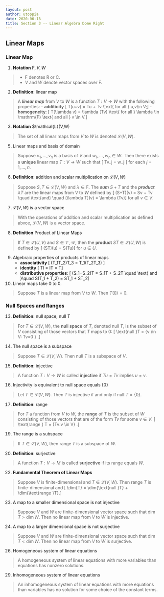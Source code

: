 ```yaml
---
layout: post
author: utoppia 
date: 2020-06-13
title: Section 3 -- Linear Algebra Done Right
---
```

## Linear Maps

### Linear Map
1. **Notation** $\mathrm{F}, V, W$
> - $\mathrm{F}$ denotes $\mathrm{R}$ or $\mathrm{C}$.
> - $V$ and $W$ denote vector spaces over $\mathrm{F}$.
2. **Definition**: linear map
> A ***linear map*** from $V$ to $W$ is a function $T: V \to W$ with the following properties:
    - **additicity** \[ T(u+v) = Tu + Tv \text{ for all } u,v\in V;\]
    - **homogeneity**: \[ T(\lambda v) = \lambda (Tv) \text{ for all } \lambda \in \mathrm{F} \text{ and all } v \in V.\]
3. **Notation** $\mathcal{L}(V,W)
> The set of all linear maps from $V$ to $W$ is denoted $\mathcal{L}(V,W)$.
5. Linear maps and basis of domain
> Suppose $v_1, \ldots, v_n$ is a basis of $V$ and $w_1, \ldots, w_n \in W$. Then there exists a **unique** linear map $T:V \to W$ such that \[ Tv_j = w_j \] for each $j=1,\ldots,n$.
6. **Definition**: addition and scalar multiplication on $\mathcal{L}(V,W)$
> Suppose $S,T \in \mathcal{L}(V,W)$ and $\lambda \in \mathrm{F}$. The ***sum*** $S+T$ and the ***product*** $\lambda T$ are the linear maps from $V$ to $W$ defined by \[ (S+T)(v) = Sv + Tv \quad \text{and} \quad (\lambda T)(v) = \lambda (Tv)\] for all $v \in V$.
7. $\mathcal{L}(V,W)$ is a vector space
> With the operations of addition and scalar multiplication as defined abvoe, $\mathcal{L}(V,W)$ is a vector space.
8. **Definition** Product of Linear Maps
> If $T \in \mathcal{L}(U,V)$ and $S \in \mathcal{V,W}$, then the **product** $ST \in \mathcal{L}(U,W)$ is defined by \[ (ST)(u) = S(Tu)\] for $u \in U$.
9. Algebraic properties of products of linear maps
    - **associativity** \[ (T_1T_2)T_3 = T_1(T_2T_3) \]
    - **identity** \[ TI = IT = T\]
    - **distributive properties**: \[ (S_1+S_2)T = S_1T + S_2T \quad \text{ and }\quad S(T_1 + T_2) = ST_1 + ST_2\]
11. Linear maps take $0$ to $0$.
> Suppose $T$ is a linear map from $V$ to $W$. Then $T(0)=0$.

### Null Spaces and Ranges
13. **Definition**: null space, $\text{null }T$
> For $T \in \mathcal{L}(V,W)$, the **null space** of $T$, denoted $\text{null }T$, is the subset of $V$ consisting of those vectors that $T$ maps to $0$: \[ \text{null }T = \{v \in V: Tv=0 \} .\]
14. The null space is a subspace 
> Suppose $T \in \mathcal{L}(V,W)$. Then $\text{null }T$ is a subspace of $V$.
15. **Definition**: injective 
> A function $T: V \to W$ is called **injective** if $Tu = Tv$ implies $u=v$.
16. Injectivity is equivalent to null space equals $\{0\}$
> Let $T \in \mathcal{L}(V, W)$. Then $T$ is injective if and only if $\text{null } T = \{0\}$.
17. **Definition**: range
> For $T$ a function from $V$ to $W$, the **range** of $T$ is the subset of $W$ consisting of those vectors that are of the form $Tv$ for some $v \in V$: \[ \text{range } T = \{Tv:v \in V\} .\]
19. The range is a subspace 
> If $T \in \mathcal{L}(V,W)$, then range $T$ is a subspace of $W$.

20. **Definition**: surjective 
> A function $T: V \to M$ is called **surjective** if its range equals $W$.

22. **Fundamental Theorem of Linear Maps**
> Suppose $V$ is finite-dimensional and $T \in \mathcal{L}(V,W)$. Then range $T$ is finite-dimensional and \[ \dim{T} = \dim{\text{null }T} + \dim{\text{range }T}.\]
23. A map to a smaller dimensional space is not injective
> Suppose $V$ and $W$ are finite-dimensional vector space such that $\dim{T} > \dim{W}$. Then no linear map from $V$ to $W$ is injective.
24. A map to a larger dimensional space is not surjective
> Suppose $V$ and $W$ are finite-dimensional vector space such that $\dim{T} < \dim{W}$. Then no linear map from $V$ to $W$ is surjective.
26. Homogeneous system of linear equations
> A homogeneous system of linear equations with more variables than equations has nonzero solutions.
29. Inhomogeneous system of linear equations
> An inhomogeneous system of linear equations with more equations than variables has no solution for some choice of the constant terms.